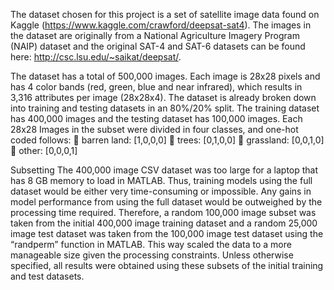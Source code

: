 The dataset chosen for this project is a set of satellite image data found on Kaggle (https://www.kaggle.com/crawford/deepsat-sat4). The images in the dataset are originally from a National Agriculture Imagery Program (NAIP) dataset and the original SAT-4 and SAT-6 datasets can be
found here: http://csc.lsu.edu/~saikat/deepsat/.

The dataset has a total of 500,000 images. Each image is 28x28 pixels and has 4 color bands (red, green,
blue and near infrared), which results in 3,316 attributes per image (28x28x4). The dataset is already
broken down into training and testing datasets in an 80%/20% split. The training dataset has 400,000
images and the testing dataset has 100,000 images.
Each 28x28 Images in the subset were divided in four classes, and one-hot coded follows:
 barren land: [1,0,0,0]
 trees: [0,1,0,0]
 grassland: [0,0,1,0]
 other: [0,0,0,1]

Subsetting
The 400,000 image CSV dataset was too large for a laptop that has 8 GB memory to load in MATLAB. Thus, training models using the full dataset would be either very time-consuming or impossible. Any
gains in model performance from using the full dataset would be outweighed by the processing time required. Therefore, a random 100,000 image subset was taken from the initial 400,000 image
training dataset and a random 25,000 image test dataset was taken from the 100,000 image test dataset using the “randperm” function in MATLAB. This way scaled the data to a more
manageable size given the processing constraints. Unless otherwise specified, all results were obtained using these subsets of the initial training and test datasets.
